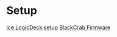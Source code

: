 # Setup

[Ice LogicDeck setup](https://github.com/folknology/myStorm-Ice-LogicDeck)
[BlackCrab Firmware](https://github.com/folknology/BlackCrab)
